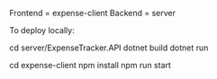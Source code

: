 Frontend = expense-client
Backend = server

To deploy locally:

cd server/ExpenseTracker.API
dotnet build
dotnet run

cd expense-client
npm install
npm run start
